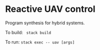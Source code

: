 # Reactive UAV control

Program synthesis for hybrid systems.


To build: ` stack build`


To run: `stack exec -- uav [args]`

